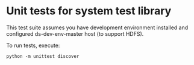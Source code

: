 # Unit tests for system test library

This test suite assumes you have development environment installed
and configured ds-dev-env-master host (to support HDFS).

To run tests, execute:

```
python -m unittest discover
```
